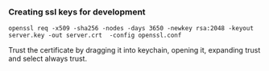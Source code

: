 ### Creating ssl keys for development

```
openssl req -x509 -sha256 -nodes -days 3650 -newkey rsa:2048 -keyout server.key -out server.crt  -config openssl.conf
```

Trust the certificate by dragging it into keychain, opening it, expanding trust and select always trust.
